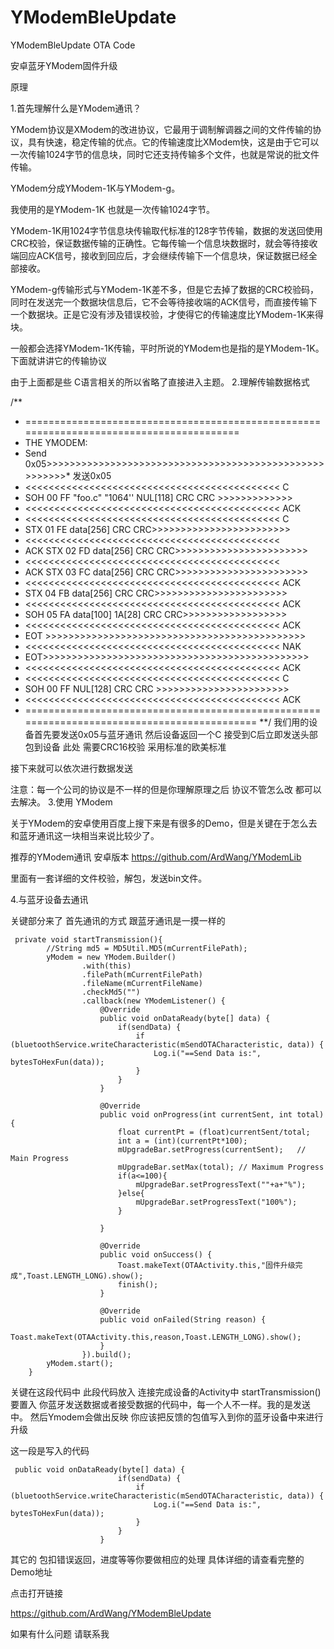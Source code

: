 # YModemBleUpdate
YModemBleUpdate OTA Code

安卓蓝牙YModem固件升级

原理

1.首先理解什么是YModem通讯？

YModem协议是XModem的改进协议，它最用于调制解调器之间的文件传输的协议，具有快速，稳定传输的优点。它的传输速度比XModem快，这是由于它可以一次传输1024字节的信息块，同时它还支持传输多个文件，也就是常说的批文件传输。 

YModem分成YModem-1K与YModem-g。 

我使用的是YModem-1K 也就是一次传输1024字节。


YModem-1K用1024字节信息块传输取代标准的128字节传输，数据的发送回使用CRC校验，保证数据传输的正确性。它每传输一个信息块数据时，就会等待接收端回应ACK信号，接收到回应后，才会继续传输下一个信息块，保证数据已经全部接收。 


YModem-g传输形式与YModem-1K差不多，但是它去掉了数据的CRC校验码，同时在发送完一个数据块信息后，它不会等待接收端的ACK信号，而直接传输下一个数据块。正是它没有涉及错误校验，才使得它的传输速度比YModem-1K来得块。

一般都会选择YModem-1K传输，平时所说的YModem也是指的是YModem-1K。下面就讲讲它的传输协议 

由于上面都是些 C语言相关的所以省略了直接进入主题。
2.理解传输数据格式

/**
 * ========================================================================================
 * THE YMODEM:
 * Send 0x05>>>>>>>>>>>>>>>>>>>>>>>>>>>>>>>>>>>>>>>>>>>>>>>>>>>>>>>* 发送0x05
 * <<<<<<<<<<<<<<<<<<<<<<<<<<<<<<<<<<<<<<<<<<<< C
 * SOH 00 FF "foo.c" "1064'' NUL[118] CRC CRC >>>>>>>>>>>>>
 * <<<<<<<<<<<<<<<<<<<<<<<<<<<<<<<<<<<<<<<<<<<< ACK
 * <<<<<<<<<<<<<<<<<<<<<<<<<<<<<<<<<<<<<<<<<<<< C
 * STX 01 FE data[256] CRC CRC>>>>>>>>>>>>>>>>>>>>>>>>
 * <<<<<<<<<<<<<<<<<<<<<<<<<<<<<<<<<<<<<<<<<<<<
 * ACK STX 02 FD data[256] CRC CRC>>>>>>>>>>>>>>>>>>>>>>>
 * <<<<<<<<<<<<<<<<<<<<<<<<<<<<<<<<<<<<<<<<<<<<
 * ACK STX 03 FC data[256] CRC CRC>>>>>>>>>>>>>>>>>>>>>>>
 * <<<<<<<<<<<<<<<<<<<<<<<<<<<<<<<<<<<<<<<<<<<< ACK
 * STX 04 FB data[256] CRC CRC>>>>>>>>>>>>>>>>>>>>>>>
 * <<<<<<<<<<<<<<<<<<<<<<<<<<<<<<<<<<<<<<<<<<<< ACK
 * SOH 05 FA data[100] 1A[28] CRC CRC>>>>>>>>>>>>>>>>>>
 * <<<<<<<<<<<<<<<<<<<<<<<<<<<<<<<<<<<<<<<<<<<< ACK
 * EOT >>>>>>>>>>>>>>>>>>>>>>>>>>>>>>>>>>>>>>>>>>>>>
 * <<<<<<<<<<<<<<<<<<<<<<<<<<<<<<<<<<<<<<<<<<<< NAK
 * EOT>>>>>>>>>>>>>>>>>>>>>>>>>>>>>>>>>>>>>>>>>>>>>>
 * <<<<<<<<<<<<<<<<<<<<<<<<<<<<<<<<<<<<<<<<<<<< ACK
 * <<<<<<<<<<<<<<<<<<<<<<<<<<<<<<<<<<<<<<<<<<<< C
 * SOH 00 FF NUL[128] CRC CRC >>>>>>>>>>>>>>>>>>>>>>>
 * <<<<<<<<<<<<<<<<<<<<<<<<<<<<<<<<<<<<<<<<<<<< ACK
 * ===========================================================================================
 **/
我们用的设备首先要发送0x05与蓝牙通讯 然后设备返回一个C 接受到C后立即发送头部包到设备 此处 需要CRC16校验 采用标准的欧美标准

接下来就可以依次进行数据发送

注意：每一个公司的协议是不一样的但是你理解原理之后 协议不管怎么改 都可以去解决。
3.使用 YModem

关于YModem的安卓使用百度上搜下来是有很多的Demo，但是关键在于怎么去和蓝牙通讯这一块相当来说比较少了。

推荐的YModem通讯 安卓版本 https://github.com/ArdWang/YModemLib 

里面有一套详细的文件校验，解包，发送bin文件。

4.与蓝牙设备去通讯

关键部分来了 首先通讯的方式 跟蓝牙通讯是一摸一样的
```
 private void startTransmission(){
        //String md5 = MD5Util.MD5(mCurrentFilePath);
        yModem = new YModem.Builder()
                .with(this)
                .filePath(mCurrentFilePath)
                .fileName(mCurrentFileName)
                .checkMd5("")
                .callback(new YModemListener() {
                    @Override
                    public void onDataReady(byte[] data) {
                        if(sendData) {
                            if (bluetoothService.writeCharacteristic(mSendOTACharacteristic, data)) {
                                Log.i("==Send Data is:", bytesToHexFun(data));
                            }
                        }
                    }

                    @Override
                    public void onProgress(int currentSent, int total) {
                        float currentPt = (float)currentSent/total;
                        int a = (int)(currentPt*100);
                        mUpgradeBar.setProgress(currentSent);   // Main Progress
                        mUpgradeBar.setMax(total); // Maximum Progress
                        if(a<=100){
                            mUpgradeBar.setProgressText(""+a+"%");
                        }else{
                            mUpgradeBar.setProgressText("100%");
                        }

                    }

                    @Override
                    public void onSuccess() {
                        Toast.makeText(OTAActivity.this,"固件升级完成",Toast.LENGTH_LONG).show();
                        finish();
                    }

                    @Override
                    public void onFailed(String reason) {
                        Toast.makeText(OTAActivity.this,reason,Toast.LENGTH_LONG).show();
                    }
                }).build();
        yModem.start();
    }
```
关键在这段代码中 此段代码放入 连接完成设备的Activity中
startTransmission()要置入 你蓝牙发送数据或者接受数据的代码中，每一个人不一样。我的是发送中。
然后Ymodem会做出反映 你应该把反馈的包值写入到你的蓝牙设备中来进行升级

这一段是写入的代码
```
 public void onDataReady(byte[] data) {
                        if(sendData) {
                            if (bluetoothService.writeCharacteristic(mSendOTACharacteristic, data)) {
                                Log.i("==Send Data is:", bytesToHexFun(data));
                            }
                        }
                    }
 ```
其它的 包扣错误返回，进度等等你要做相应的处理 
具体详细的请查看完整的Demo地址   

点击打开链接

https://github.com/ArdWang/YModemBleUpdate



如果有什么问题 请联系我
